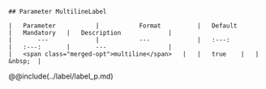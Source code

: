 ```div-parameter
## Parameter MultilineLabel

|	Parameter			|			Format			|	Default					|	Mandatory	|	Description				| 
|		---				|			---				|	:---:					|	:---:		|		---					|
|	<span class="merged-opt">multiline</span>	|	|	true	|	|	&nbsp;	|

```

@@include(../label/label_p.md) 
